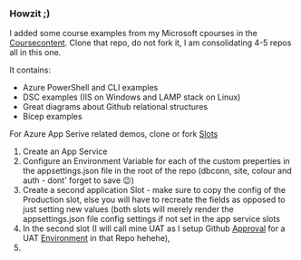 ### Howzit ;)

I added some course examples from my Microsoft cpourses in the [Coursecontent](https://github.com/sayedimac/coursecontent). Clone that repo, do not fork it, I am consolidating 4-5 repos all in this one. 

It contains:
 - Azure PowerShell and CLI examples
 - DSC examples (IIS on Windows and LAMP stack  on Linux)
 - Great diagrams about Github relational structures
 - Bicep examples


For Azure App Serive related demos, clone or fork [Slots](https://github.com/sayedimac/slots)
 1. Create an App Service
 2. Configure an Environment Variable for each of the custom preperties in the appsettings.json file in the root of the repo (dbconn, site, colour and auth - dont' forget to save 😉)
 3. Create a second application Slot - make sure to copy the config of the Production slot, else you will have to recreate the fields as opposed to just setting new values (both slots will merely render the appsettings.json file config settings if not set in the app service slots
 4. In the second slot (I will call mine UAT as I setup Github [Approval](https://docs.github.com/en/actions/deployment/targeting-different-environments/using-environments-for-deployment#required-reviewers) for a UAT [Environment](https://docs.github.com/en/actions/deployment/targeting-different-environments/using-environments-for-deployment) in that Repo hehehe), 
 5.  
